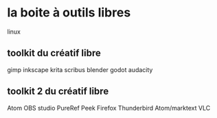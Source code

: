 # la boite à outils libres

linux

## toolkit du créatif libre
gimp
inkscape
krita
scribus
blender
godot
audacity

## toolkit 2 du créatif libre
Atom
OBS studio
PureRef
Peek
Firefox
Thunderbird
Atom/marktext
VLC
